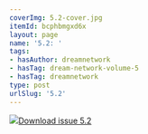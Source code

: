 ```yaml
---
coverImg: 5.2-cover.jpg
itemId: bcphbmgxd6x
layout: page
name: '5.2: '
tags:
- hasAuthor: dreamnetwork
- hasTag: dream-network-volume-5
- hasTag: dreamnetwork
type: post
urlSlug: '5.2'
---
```

<img class="card-img" src="../images/5.2-rect.jpg"/><a href="../files/pdfs/Volume_5/5.2-Dream-Network-Bulletin_Volume-5-Number-2.pdf" download="">Download issue 5.2</a>